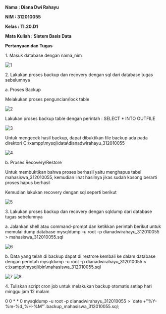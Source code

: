 <b> Nama : Diana Dwi Rahayu
<p> NIM : 312010055
<p> Kelas : TI.20.D1
<p> Mata Kuliah : Sistem Basis Data
<p> Pertanyaan dan Tugas </b>
<p> 1. Masuk database dengan nama_nim

![1](https://user-images.githubusercontent.com/101866805/171573840-7f54ba26-7122-46f7-88f1-f4ba322d2c63.png)
<p> 2. Lakukan proses backup dan recovery dengan sql dari database tugas sebelumnya
<p> a. Proses Backup
<p> Melakukan proses penguncian/lock table

![2](https://user-images.githubusercontent.com/101866805/171570476-6319a8ee-1595-41e3-a963-82beca37b61f.png)
<p> Lakukan proses backup table dengan perintah : SELECT * INTO OUTFILE

![3](https://user-images.githubusercontent.com/101866805/171570669-6c2f3a7e-0206-431b-8c4f-f5d275365071.png)
<p> Untuk mengecek hasil backup, dapat dibuktikan file backup ada pada direktori C:\xampp\mysql\data\dianadwirahayu_312010055

![4](https://user-images.githubusercontent.com/101866805/171570930-f2182278-6c33-4b65-b99d-cca4d22bac25.png)
<p> b. Proses Recovery/Restore
<p> Untuk membuktikan bahwa proses berhasil yaitu menghapus tabel mahasiswa_312010055, kemudian lihat hasilnya jikas sudah kosong berarti proses hapus berhasil
<p> Kemudian lakukan recovery dengan sql seperti berikut

![5](https://user-images.githubusercontent.com/101866805/171571251-e3bcbb35-4cd3-4c65-b979-1e7d46236dc4.png)
<p> 3. Lakukan proses backup dan recovery dengan sqldump dari database tugas sebelumnya
<p> a. Jalankan shell atau command-prompt dan ketikkan perintah berikut untuk memulai dump database mysqldump –u root –p dianadwirahayu_312010055 > mahasiswa_312010055.sql

![6](https://user-images.githubusercontent.com/101866805/171572807-a7e23867-624a-4400-b44a-89f29d6880cf.png)
<p> b. Data yang telah di backup dapat di restrore kembali ke dalam database dengan perintah mysqldump -u root -p dianadwirahayu_312010055 < c:\xampp\mysql\bin\mahasiswa_312010055.sql

![7](https://user-images.githubusercontent.com/101866805/171573149-5ef9e5db-93ae-42b8-afa4-61fb1be25756.png)
![8](https://user-images.githubusercontent.com/101866805/171573183-d1f54f09-9cf8-44c8-bdb4-1061b5638516.png)
<p> 4. Tuliskan script cron job untuk melakukan backup otomatis setiap hari minggu jam 12 malam
<p> 0 0 * * 0 mysqldump -u root -p dianadwirahayu_312010055 > `date +"%Y-%m-%d_%H-%M"`.backup_mahasiswa_312010055.sql;
